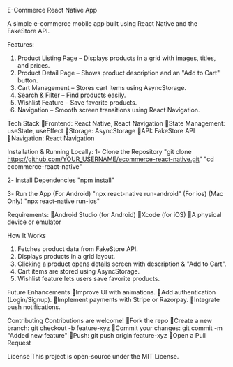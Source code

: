 E-Commerce React Native App

A simple e-commerce mobile app built using React Native and the FakeStore API. 

Features:
1. Product Listing Page – Displays products in a grid with images, titles, and prices.
2. Product Detail Page – Shows product description and an "Add to Cart" button.
3. Cart Management – Stores cart items using AsyncStorage.
4. Search & Filter – Find products easily.
5. Wishlist Feature – Save favorite products.
6. Navigation – Smooth screen transitions using React Navigation.


Tech Stack
🔹Frontend: React Native, React Navigation
🔹State Management: useState, useEffect
🔹Storage: AsyncStorage
🔹API: FakeStore API
🔹Navigation: React Navigation


Installation & Running Locally:
1️- Clone the Repository
"git clone https://github.com/YOUR_USERNAME/ecommerce-react-native.git"
"cd ecommerce-react-native"

2️- Install Dependencies
"npm install"

3️- Run the App (For Android)
"npx react-native run-android"
 (For ios) (Mac Only)
"npx react-native run-ios"



Requirements:
🔹Android Studio (for Android)
🔹Xcode (for iOS)
🔹A physical device or emulator


How It Works
1. Fetches product data from FakeStore API.
2. Displays products in a grid layout.
3. Clicking a product opens details screen with description & "Add to Cart".
4. Cart items are stored using AsyncStorage.
5. Wishlist feature lets users save favorite products.

Future Enhancements
🔹Improve UI with animations.
🔹Add authentication (Login/Signup).
🔹Implement payments with Stripe or Razorpay.
🔹Integrate push notifications.


Contributing
Contributions are welcome! 
🔹Fork the repo
🔹Create a new branch: git checkout -b feature-xyz
🔹Commit your changes: git commit -m "Added new feature"
🔹Push: git push origin feature-xyz
🔹Open a Pull Request


License
This project is open-source under the MIT License.

